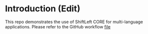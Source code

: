# Introduction (Edit)

This repo demonstrates the use of ShiftLeft CORE for multi-language applications. Please refer to the GitHub workflow [file](.github/workflows/core.yml)
